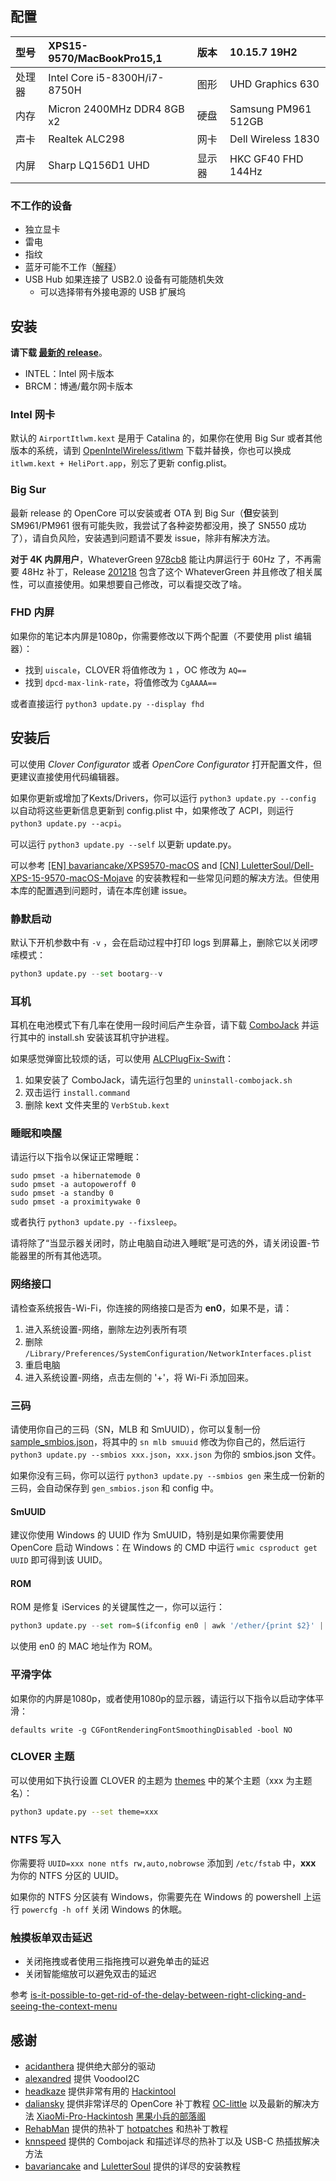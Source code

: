 ## 配置

| 型号   | XPS15-9570/MacBookPro15,1    | 版本   | 10.15.7 19H2        |
| :----- | :--------------------------- | :----- | :------------------ |
| 处理器 | Intel Core i5-8300H/i7-8750H | 图形   | UHD Graphics 630    |
| 内存   | Micron 2400MHz DDR4 8GB x2   | 硬盘   | Samsung PM961 512GB |
| 声卡   | Realtek ALC298               | 网卡   | Dell Wireless 1830  |
| 内屏   | Sharp LQ156D1 UHD            | 显示器 | HKC GF40 FHD 144Hz  |

### 不工作的设备

- 独立显卡
- 雷电
- 指纹
- 蓝牙可能不工作（[解释](https://github.com/xxxzc/xps15-9570-macos/issues/26)）
- USB Hub 如果连接了 USB2.0 设备有可能随机失效
  - 可以选择带有外接电源的 USB 扩展坞

## 安装

**请下载 [最新的 release](https://github.com/xxxzc/xps15-9570-macos/releases/latest)**。

- INTEL：Intel 网卡版本
- BRCM：博通/戴尔网卡版本

### Intel 网卡

默认的 `AirportItlwm.kext` 是用于 Catalina 的，如果你在使用 Big Sur 或者其他版本的系统，请到 [OpenIntelWireless/itlwm](https://github.com/OpenIntelWireless/itlwm/releases) 下载并替换，你也可以换成 `itlwm.kext + HeliPort.app`，别忘了更新 config.plist。

### Big Sur

最新 release 的 OpenCore 可以安装或者 OTA 到 Big Sur（**但**安装到 SM961/PM961 很有可能失败，我尝试了各种姿势都没用，换了 SN550 成功了），请自负风险，安装遇到问题请不要发 issue，除非有解决方法。

**对于 4K 内屏用户**，WhateverGreen [978cb8](https://github.com/acidanthera/WhateverGreen/commit/978cb8c7a744ac189074225fd8eb2f16feb5a4c0)  能让内屏运行于 60Hz 了，不再需要 48Hz 补丁，Release [201218](https://github.com/xxxzc/xps15-9570-macos/releases/tag/201218) 包含了这个 WhateverGreen 并且修改了相关属性，可以直接使用。如果想要自己修改，可以看提交改了啥。

### FHD 内屏

如果你的笔记本内屏是1080p，你需要修改以下两个配置（不要使用 plist 编辑器）：

- 找到 `uiscale`，CLOVER 将值修改为 `1` ，OC 修改为 `AQ==`
- 找到 `dpcd-max-link-rate`，将值修改为 `CgAAAA==`

或者直接运行 `python3 update.py --display fhd`

## 安装后

可以使用 *Clover Configurator* 或者 *OpenCore Configurator* 打开配置文件，但更建议直接使用代码编辑器。

如果你更新或增加了Kexts/Drivers，你可以运行 `python3 update.py --config` 以自动将这些更新信息更新到 config.plist 中，如果修改了 ACPI，则运行 `python3 update.py --acpi`。

可以运行 `python3 update.py --self` 以更新 update.py。

可以参考 [[EN] bavariancake/XPS9570-macOS](https://github.com/bavariancake/XPS9570-macOS) and [[CN] LuletterSoul/Dell-XPS-15-9570-macOS-Mojave](https://github.com/LuletterSoul/Dell-XPS-15-9570-macOS-Mojave) 的安装教程和一些常见问题的解决方法。但使用本库的配置遇到问题时，请在本库创建 issue。

### 静默启动

默认下开机参数中有 `-v` ，会在启动过程中打印 logs 到屏幕上，删除它以关闭啰嗦模式：

```python
python3 update.py --set bootarg--v
```

### 耳机

耳机在电池模式下有几率在使用一段时间后产生杂音，请下载 [ComboJack](https://github.com/hackintosh-stuff/ComboJack/tree/master/ComboJack_Installer) 并运行其中的 install.sh 安装该耳机守护进程。

如果感觉弹窗比较烦的话，可以使用 [ALCPlugFix-Swift](https://github.com/xxxzc/ALCPlugFix-Swift/releases/tag/v1.0)：

1. 如果安装了 ComboJack，请先运行包里的 `uninstall-combojack.sh`
2. 双击运行 `install.command`
3. 删除 kext 文件夹里的 `VerbStub.kext`   

### 睡眠和唤醒

请运行以下指令以保证正常睡眠：

```shell
sudo pmset -a hibernatemode 0
sudo pmset -a autopoweroff 0
sudo pmset -a standby 0
sudo pmset -a proximitywake 0
```

或者执行  `python3 update.py --fixsleep`。

请将除了“当显示器关闭时，防止电脑自动进入睡眠”是可选的外，请关闭设置-节能器里的所有其他选项。

### 网络接口

请检查系统报告-Wi-Fi，你连接的网络接口是否为 **en0**，如果不是，请：

1. 进入系统设置-网络，删除左边列表所有项
2. 删除 `/Library/Preferences/SystemConfiguration/NetworkInterfaces.plist`
3. 重启电脑
4. 进入系统设置-网络，点击左侧的 '+'，将 Wi-Fi 添加回来。

### 三码

请使用你自己的三码（SN，MLB 和 SmUUID），你可以复制一份 [sample_smbios.json](./sample_smbios.json)，将其中的 `sn mlb smuuid` 修改为你自己的，然后运行 `python3 update.py --smbios xxx.json`，`xxx.json` 为你的 smbios.json 文件。

如果你没有三码，你可以运行 `python3 update.py --smbios gen` 来生成一份新的三码，会自动保存到 `gen_smbios.json` 和 config 中。

#### SmUUID

建议你使用 Windows 的 UUID 作为 SmUUID，特别是如果你需要使用 OpenCore 启动 Windows：在 Windows 的 CMD 中运行 `wmic csproduct get UUID` 即可得到该 UUID。

#### ROM

ROM 是修复 iServices 的关键属性之一，你可以运行：

```python
python3 update.py --set rom=$(ifconfig en0 | awk '/ether/{print $2}' | sed -e 's/\://g')
```

以使用 en0 的 MAC 地址作为 ROM。

### 平滑字体

如果你的内屏是1080p，或者使用1080p的显示器，请运行以下指令以启动字体平滑：

```
defaults write -g CGFontRenderingFontSmoothingDisabled -bool NO
```

### CLOVER 主题

可以使用如下执行设置 CLOVER 的主题为 [themes](https://sourceforge.net/p/cloverefiboot/themes/ci/master/tree/themes/) 中的某个主题（xxx 为主题名）：

```sh
python3 update.py --set theme=xxx
```

### NTFS 写入

你需要将 `UUID=xxx none ntfs rw,auto,nobrowse` 添加到 `/etc/fstab` 中，**xxx** 为你的 NTFS 分区的 UUID。

如果你的 NTFS 分区装有 Windows，你需要先在 Windows 的 powershell 上运行 `powercfg -h off` 关闭 Windows 的休眠。

### 触摸板单双击延迟

- 关闭拖拽或者使用三指拖拽可以避免单击的延迟
- 关闭智能缩放可以避免双击的延迟

参考 [is-it-possible-to-get-rid-of-the-delay-between-right-clicking-and-seeing-the-context-menu](https://apple.stackexchange.com/a/218181)

## 感谢

- [acidanthera](https://github.com/acidanthera) 提供绝大部分的驱动
- [alexandred](https://github.com/alexandred) 提供 VoodooI2C
- [headkaze](https://github.com/headkaze) 提供非常有用的 [Hackintool](https://www.tonymacx86.com/threads/release-hackintool-v2-8-6.254559/)
- [daliansky](https://github.com/daliansky) 提供非常详尽的 OpenCore 补丁教程 [OC-little](https://github.com/daliansky/OC-little/) 以及最新的解决方法 [XiaoMi-Pro-Hackintosh](https://github.com/daliansky/XiaoMi-Pro-Hackintosh) [黑果小兵的部落阁](https://blog.daliansky.net/)
- [RehabMan](https://github.com/RehabMan) 提供的热补丁 [hotpatches](https://github.com/RehabMan/OS-X-Clover-Laptop-Config/tree/master/hotpatch) 和热补丁教程
- [knnspeed](https://www.tonymacx86.com/threads/guide-dell-xps-15-9560-4k-touch-1tb-ssd-32gb-ram-100-adobergb.224486) 提供的 Combojack 和描述详尽的热补丁以及 USB-C 热插拔解决方法
- [bavariancake](https://github.com/bavariancake/XPS9570-macOS) and [LuletterSoul](https://github.com/LuletterSoul/Dell-XPS-15-9570-macOS-Mojave) 提供的详尽的安装教程